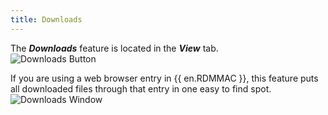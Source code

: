 ```yaml
---
title: Downloads
---
```

The ***Downloads*** feature is located in the ***View*** tab.  
![Downloads Button](https://webdevolutions.azureedge.net/docs/en/rdm/mac/RDMMac0022.png) 

If you are using a web browser entry in {{ en.RDMMAC }}, this feature puts all downloaded files through that entry in one easy to find spot.  
![Downloads Window](https://webdevolutions.azureedge.net/docs/en/rdm/mac/RDMMac0023.png)  

